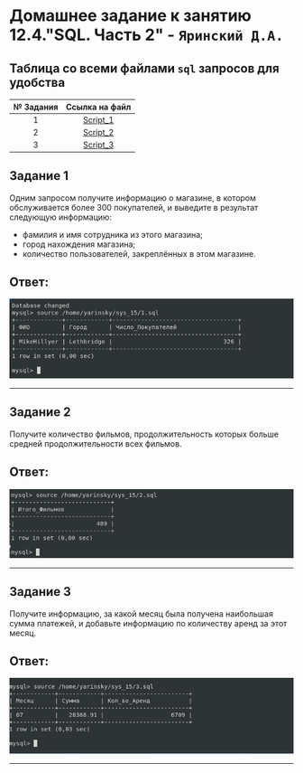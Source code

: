 # Домашнее задание к занятию 12.4."SQL. Часть 2" - `Яринский Д.А.`

## Таблица со всеми файлами `sql` запросов для удобства

| № Задания   | Ссылка на файл           | 
|:-----------:|:------------------------:|
| 1           | [Script_1](script/1.sql) |
| 2           | [Script_2](script/2.sql) |
| 3           | [Script_3](script/3.sql) |

## Задание 1

Одним запросом получите информацию о магазине, в котором обслуживается более 300 покупателей, и выведите в результат следующую информацию:

- фамилия и имя сотрудника из этого магазина;
- город нахождения магазина;
- количество пользователей, закреплённых в этом магазине.

## Ответ:

![](img/1.png)

---

## Задание 2

Получите количество фильмов, продолжительность которых больше средней продолжительности всех фильмов.

## Ответ:

![](img/2.png)

---

## Задание 3

Получите информацию, за какой месяц была получена наибольшая сумма платежей, и добавьте информацию по количеству аренд за этот месяц.

## Ответ:

![](img/3.png)

---